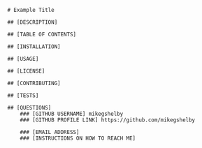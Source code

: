 

    # Example Title

    ## [DESCRIPTION]

    ## [TABLE OF CONTENTS]

    ## [INSTALLATION]

    ## [USAGE]

    ## [LICENSE]

    ## [CONTRIBUTING]

    ## [TESTS]

    ## [QUESTIONS]
        ### [GITHUB USERNAME] mikegshelby
        ### [GITHUB PROFILE LINK] https://github.com/mikegshelby

        ### [EMAIL ADDRESS]
        ### [INSTRUCTIONS ON HOW TO REACH ME]

    